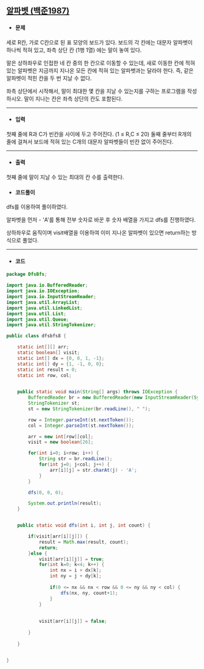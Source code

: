 ## [알파벳 (백준1987)](https://www.acmicpc.net/problem/1987)

- #### 문제

세로 R칸, 가로 C칸으로 된 표 모양의 보드가 있다. 보드의 각 칸에는 대문자 알파벳이 하나씩 적혀 있고, 좌측 상단 칸 (1행 1열) 에는 말이 놓여 있다.

말은 상하좌우로 인접한 네 칸 중의 한 칸으로 이동할 수 있는데, 새로 이동한 칸에 적혀 있는 알파벳은 지금까지 지나온 모든 칸에 적혀 있는 알파벳과는 달라야 한다. 즉, 같은 알파벳이 적힌 칸을 두 번 지날 수 없다.

좌측 상단에서 시작해서, 말이 최대한 몇 칸을 지날 수 있는지를 구하는 프로그램을 작성하시오. 말이 지나는 칸은 좌측 상단의 칸도 포함된다.

---



- #### 입력

첫째 줄에 R과 C가 빈칸을 사이에 두고 주어진다. (1 ≤ R,C ≤ 20) 둘째 줄부터 R개의 줄에 걸쳐서 보드에 적혀 있는 C개의 대문자 알파벳들이 빈칸 없이 주어진다.

---



- #### 출력

첫째 줄에 말이 지날 수 있는 최대의 칸 수를 출력한다.



- #### 코드풀이

dfs를 이용하여 풀이하였다.

알파벳을 먼저 - 'A'를 통해 전부 숫자로 바꾼 후 숫자 배열을 가지고 dfs를 진행하였다.

상하좌우로 움직이며 visit배열을 이용하여 이미 지나온 알파벳이 있으면 return하는 방식으로 풀었다.

---



- #### 코드

```java
package DfsBfs;

import java.io.BufferedReader;
import java.io.IOException;
import java.io.InputStreamReader;
import java.util.ArrayList;
import java.util.LinkedList;
import java.util.List;
import java.util.Queue;
import java.util.StringTokenizer;

public class dfsbfs8 {

	static int[][] arr;
	static boolean[] visit;
	static int[] dx = {0, 0, 1, -1};
	static int[] dy = {1, -1, 0, 0};
	static int result = 0;
	static int row, col;
	

	public static void main(String[] args) throws IOException {
		BufferedReader br = new BufferedReader(new InputStreamReader(System.in));
		StringTokenizer st;
		st = new StringTokenizer(br.readLine(), " ");

		row = Integer.parseInt(st.nextToken());
		col = Integer.parseInt(st.nextToken());

		arr = new int[row][col];
		visit = new boolean[26];

		for(int i=0; i<row; i++) {
			String str = br.readLine();
			for(int j=0; j<col; j++) {
				arr[i][j] = str.charAt(j) - 'A';
			}
		}

		dfs(0, 0, 0);

		System.out.println(result);
	}


	public static void dfs(int i, int j, int count) {

		if(visit[arr[i][j]]) {
			result = Math.max(result, count);
			return;
		}else {
			visit[arr[i][j]] = true;
			for(int k=0; k<4; k++) {
				int nx = i + dx[k];
				int ny = j + dy[k];
				
				if(0 <= nx && nx < row && 0 <= ny && ny < col) {
					dfs(nx, ny, count+1);
				}
			}
			
			
			visit[arr[i][j]] = false;
			
		}
		
	}

	
}

```